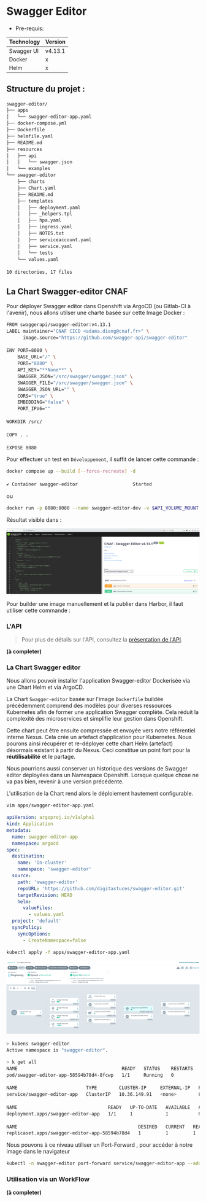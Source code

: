 # Swagger Editor

- Pre-requis:


Technology | Version
---------- | -------
Swagger UI | v4.13.1
Docker     | x
Helm       | x

## Structure du projet :

```sh
swagger-editor/
├── apps
│   └── swagger-editor-app.yaml
├── docker-compose.yml
├── Dockerfile
├── helmfile.yaml
├── README.md
├── resources
│   ├── api
│   │   └── swagger.json
│   └── examples
└── swagger-editor
    ├── charts
    ├── Chart.yaml
    ├── README.md
    ├── templates
    │   ├── deployment.yaml
    │   ├── _helpers.tpl
    │   ├── hpa.yaml
    │   ├── ingress.yaml
    │   ├── NOTES.txt
    │   ├── serviceaccount.yaml
    │   ├── service.yaml
    │   └── tests
    └── values.yaml

10 directories, 17 files
```



## La Chart Swagger-editor CNAF

Pour déployer Swagger editor dans Openshift via ArgoCD (ou Gitlab-CI à l'avenir), nous allons utilser une charte basée sur cette Image Docker :

```sh
FROM swaggerapi/swagger-editor:v4.13.1
LABEL maintainer="CNAF CICD <adama.dieng@cnaf.fr>" \
      image.source="https://github.com/swagger-api/swagger-editor"

ENV PORT=8080 \
    BASE_URL="/" \
    PORT="8080" \
    API_KEY="**None**" \
    SWAGGER_JSON="/src/swagger/swagger.json" \
    SWAGGER_FILE="/src/swagger/swagger.json" \
    SWAGGER_JSON_URL="" \
    CORS="true" \
    EMBEDDING="false" \
    PORT_IPV6=""

WORKDIR /src/

COPY . .

EXPOSE 8080
```

Pour effectuer un test en `Développement`, il suffit de lancer cette commande :


```sh
docker compose up --build [--force-recreate] -d

✔ Container swagger-editor                    Started
```
ou

```sh
docker run -p 8080:8080 --name swagger-editor-dev -v $API_VOLUME_MOUNT:/src/swagger/swagger.json $(docker build -q .)
```

Résultat visible dans :

![Swagger IHM](./resources/img/swagger-ihm.png)

Pour builder une image manuellement et la publier dans Harbor, il faut utiliser cette commande :


### L'API

> Pour plus de détails sur l'API, consultez la [présentation de l'API](#api-reference).

**(à completer)**

###  La Chart Swagger editor

Nous allons pouvoir installer l'application Swagger-editor Dockerisée via une Chart Helm et via ArgoCD.

La Chart `Swagger-editor` basée sur l'image `Dockerfile` buildée précédemment comprend des modèles pour diverses ressources Kubernetes afin de former une application Swagger complète.
Cela réduit la complexité des microservices et simplifie leur gestion dans Openshift.

Cette chart peut être ensuite compressée et envoyée vers notre référentiel interne Nexus. Cela crée un artefact d’application pour Kubernetes. Nous pourons ainsi récupérer et re-déployer cette chart Helm (artefact) désormais existant à partir du Nexus. Ceci constitue un point fort pour la **réutilisabilité** et le partage.

Nous pourrions aussi conserver un historique des versions de Swagger editor déployées dans un Namespace Openshift. Lorsque quelque chose ne va pas bien, revenir à une version précédente.

L'utilisation de la Chart rend alors le déploiement hautement configurable.



```sh
vim apps/swagger-editor-app.yaml
```

```yaml
apiVersion: argoproj.io/v1alpha1
kind: Application
metadata:
  name: swagger-editor-app
  namespace: argocd
spec:
  destination:
    name: 'in-cluster'
    namespace: 'swagger-editor'
  source:
    path: 'swagger-editor'
    repoURL: 'https://github.com/digitastuces/swagger-editor.git'
    targetRevision: HEAD
    helm:
      valueFiles:
        - values.yaml
  project: 'default'
  syncPolicy:
    syncOptions:
      - CreateNamespace=false
```


```sh
kubectl apply -f apps/swagger-editor-app.yaml
```

![Swagger App](./resources/img/swagger-app.png)


```sh
> kubens swagger-editor
Active namespace is "swagger-editor".
```

```sh
> k get all
NAME                                      READY   STATUS    RESTARTS   AGE
pod/swagger-editor-app-58594b78d4-8fcwp   1/1     Running   0          8m39s

NAME                         TYPE        CLUSTER-IP     EXTERNAL-IP   PORT(S)   AGE
service/swagger-editor-app   ClusterIP   10.36.149.91   <none>        80/TCP    8m40s

NAME                                 READY   UP-TO-DATE   AVAILABLE   AGE
deployment.apps/swagger-editor-app   1/1     1            1           8m39s

NAME                                            DESIRED   CURRENT   READY   AGE
replicaset.apps/swagger-editor-app-58594b78d4   1         1         1       8m39s
```

Nous pouvons à ce niveau utiliser un Port-Forward , pour accéder à notre image dans le navigateur

```sh
kubectl -n swagger-editor port-forward service/swagger-editor-app --address 0.0.0.0 8081:8080
```

### Utilisation via un WorkFlow


**(à completer)**
